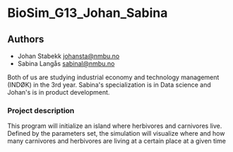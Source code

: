 # BioSim_G13_Johan_Sabina

## Authors

- Johan Stabekk <johansta@nmbu.no>
- Sabina Langås <sabinal@nmbu.no>

Both of us are studying industrial economy and technology management (INDØK) 
in the 3rd year. Sabina's specialization is in Data science and Johan's is in
product development. 

### Project description
This program will initialize an island where herbivores and carnivores live. 
Defined by the parameters set, the simulation will visualize where and how many 
carnivores and herbivores are living at a certain place at a given time